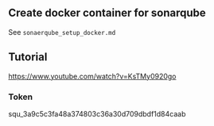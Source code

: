 ## Create docker container for sonarqube
See `sonaerqube_setup_docker.md`


## Tutorial
https://www.youtube.com/watch?v=KsTMy0920go

### Token
squ_3a9c5c3fa48a374803c36a30d709dbdf1d84caab






